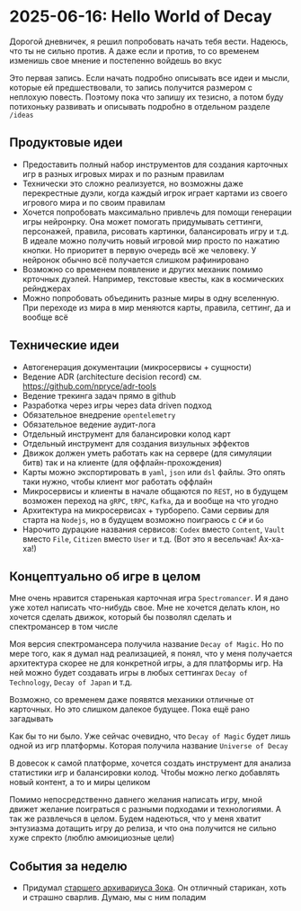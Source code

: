 # 2025-06-16: Hello World of Decay

Дорогой дневничек, я решил попробовать начать тебя вести. Надеюсь, что ты не сильно против. А даже если и против, то со временем изменишь свое мнение и постепенно войдешь во вкус

Это первая запись. Если начать подробно описывать все идеи и мысли, которые ей предшествовали, то запись получится размером с неплохую повесть. Поэтому пока что запишу их тезисно, а потом буду потихоньку развивать и описывать подробно в отдельном разделе `/ideas`

## Продуктовые идеи

- Предоставить полный набор инструментов для создания карточных игр в разных игровых мирах и по разным правилам
- Технически это сложно реализуется, но возможны даже перекрестные дуэли, когда каждый игрок играет картами из своего игрового мира и по своим правилам
- Хочется попробовать максимально привлечь для помощи генерации игры нейронрку. Она может помогать придумывать сеттинги, персонажей, правила, рисовать картинки, балансировать игру и т.д. В идеале можно получить новый игровой мир просто по нажатию кнопки. Но приоритет в первую очередь всё же человеку. У нейронок обычно всё получается слишком рафинировано
- Возможно со временем появление и других механик помимо крточных дуэлей. Например, текстовые квесты, как в космических рейнджерах
- Можно попробовать объединить разные миры в одну вселенную. При переходе из мира в мир меняются карты, правила, сеттинг, да и вообще всё

## Технические идеи

- Автогенерация документации (микросервисы + сущности)
- Ведение ADR (architecture decision record) см. https://github.com/npryce/adr-tools
- Ведение трекинга задач прямо в github
- Разработка через игры через data driven подход
- Обязательное внедрение `opentelemetry`
- Обязательное ведение аудит-лога
- Отдельный инструмент для балансировки колод карт
- Отдельный инструмент для создания визульных эффектов
- Движок должен уметь работать как на сервере (для симуляции битв) так и на клиенте (для оффлайн-прохождения)
- Карты можно экспортировать в `yaml`, `json` или `dsl` файлы. Это опять таки нужно, чтобы клиент мог работать оффлайн
- Микросервисы и клиенты в начале общаются по `REST`, но в будущем возможен переход на `gRPC`, `tRPC`, `Kafka`, да и вообще на что угодно
- Архитектура на микросервисах + турборепо. Сами сервиы для старта на `Nodejs`, но в будущем возможно поиграюсь с `C#` и `Go`
- Нарочито дурацкие названия сервисов: `Codex` вместо `Content`, `Vault` вместо `File`, `Citizen` вместо `User` и т.д. (Вот это я весельчак! Ах-ха-ха!)

## Концептуально об игре в целом

Мне очень нравится старенькая карточная игра `Spectromancer`. И я дано уже хотел написать что-нибудь свое. Мне не хочется делать клон, но хочется сделать движок, который бы позволял сделать и спектромансер в том числе

Моя версия спектромансера получила название `Decay of Magic`. Но по мере того, как я думал над реализацией, я понял, что у меня получается архитектура скорее не для конкретной игры, а для платформы игр. На ней можно будет создавать игры в любых сеттингах `Decay of Technology`, `Decay of Japan` и т.д.

Возможно, со временем даже появятся механики отличные от карточных. Но это слишком далекое будущее. Пока ещё рано загадывать

Как бы то ни было. Уже сейчас очевидно, что `Decay of Magic` будет лишь одной из игр платформы. Которая получила название `Universe of Decay`

В довесок к самой платформе, хочется создать инструмент для анализа статистики игр и балансировки колод. Чтобы можно легко добавлять новый контент, а то и миры целиком

Помимо непосредственно давнего желания написать игру, мной движет желание поиграться с разными подходами и технологиями. А так же развлечься в целом. Будем надеються, что у меня хватит энтузиазма дотащить игру до релиза, и что она получится не сильно хуже спректо (люблю амюициозные цели)

## События за неделю

- Придумал [старшего архивариуса Зока](../ideas/#001_archivist-zok.md). Он отличный старикан, хоть и страшно сварлив. Думаю, мы с ним поладим
